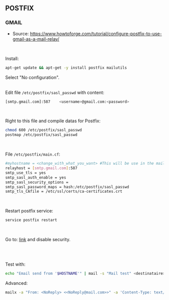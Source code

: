 ## POSTFIX

### GMAIL

* Source: https://www.howtoforge.com/tutorial/configure-postfix-to-use-gmail-as-a-mail-relay/

<br/>

Install:
```bash
apt-get update && apt-get -y install postfix mailutils
```

Select "No configuration".
<br/><br/>

Edit file <code>/etc/postfix/sasl_passwd</code> with content:
```bash
[smtp.gmail.com]:587    <username>@gmail.com:<password>
```

<br/>

Right to this file and compile datas for Postfix:
```bash
chmod 600 /etc/postfix/sasl_passwd
postmap /etc/postfix/sasl_passwd
```

<br/>

File <code>/etc/postfix/main.cf</code>:
```bash
#myhostname = <change_with_what_you_want> #This will be use in the mail information
relayhost = [smtp.gmail.com]:587
smtp_use_tls = yes
smtp_sasl_auth_enable = yes
smtp_sasl_security_options =
smtp_sasl_password_maps = hash:/etc/postfix/sasl_passwd
smtp_tls_CAfile = /etc/ssl/certs/ca-certificates.crt
```

<br/>

Restart postfix service:
```bash
service postfix restart
```

<br/>

Go to: [link](https://myaccount.google.com/lesssecureapps) and disable security.

<br/><br/>

Test with:
```bash
echo "Email send from '$HOSTNAME'" | mail -s "Mail test" <destinataire>@domain.com
```

Advanced:
```bash
mailx -a "From: <NoReply> <<NoReply@mail.com>>" -a 'Content-Type: text/html' -s "<Subject>" <destinataire>@gmail.com < <mail_file>.html
```
